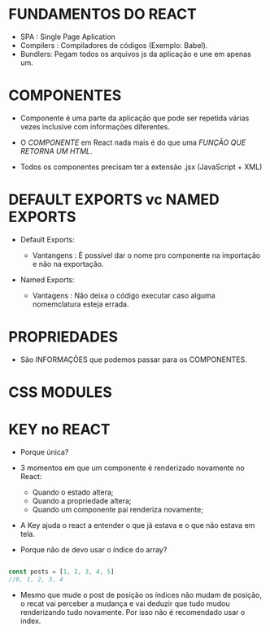 # FUNDAMENTOS DO REACT

- SPA : Single Page Aplication
- Compilers : Compiladores de códigos (Exemplo: Babel).
- Bundlers: Pegam todos os arquivos js da aplicação e une em apenas um.

# COMPONENTES

- Componente é uma parte da aplicação que pode ser repetida várias vezes inclusive com informações diferentes.

- O *COMPONENTE* em React nada mais é do que uma *FUNÇÃO QUE RETORNA UM HTML*.

- Todos os componentes precisam ter a extensão .jsx (JavaScript + XML)

# DEFAULT EXPORTS vc NAMED EXPORTS

- Default Exports: 
    - Vantangens : É possível dar o nome pro componente na importação e não na exportação.

- Named Exports: 
    - Vantagens : Não deixa o código executar caso alguma nomemclatura esteja errada.

# PROPRIEDADES

- São INFORMAÇÕES que podemos passar para os COMPONENTES.

# CSS MODULES

# KEY no REACT

- Porque única?
- 3 momentos em que um componente é renderizado novamente no React:
    - Quando o estado altera;
    - Quando a propriedade altera;
    - Quando um componente pai renderiza novamente;

- A Key ajuda o react a entender o que já estava e o que não estava em tela.

- Porque não de devo usar o índice do array?

```js

const posts = [1, 2, 3, 4, 5]
//0, 1, 2, 3, 4

```

- Mesmo que mude o post de posição os índices não mudam de posição, o recat vai perceber a mudança e vai deduzir que tudo mudou renderizando tudo novamente.
Por isso não é recomendado usar o index.
